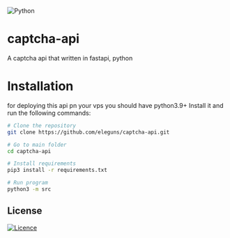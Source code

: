![Python](https://img.shields.io/badge/python-3670A0?style=for-the-badge&logo=python&logoColor=ffdd54)

# captcha-api
A captcha api that written in fastapi, python

# Installation
for deploying this api pn your vps you should have python3.9+
Install it and run the following commands:
```bash
# Clone the repository
git clone https://github.com/eleguns/captcha-api.git

# Go to main folder
cd captcha-api

# Install requirements
pip3 install -r requirements.txt

# Run program
python3 -m src
```

## License

[![Licence](https://img.shields.io/github/license/Ileriayo/markdown-badges?style=for-the-badge)](./LICENSE)
